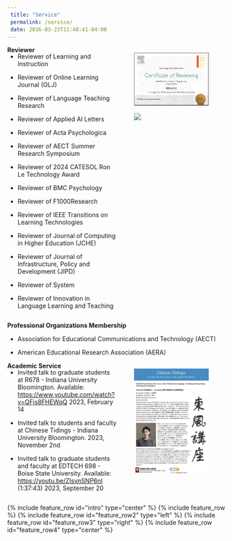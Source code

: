 ```yaml
---
 title: "Service"
 permalink: /service/
 date: 2016-03-23T11:48:41-04:00
---
```

<div class="page-body">
  <p id="6c56cb72-7963-436d-b438-a0eb0f9ba142"><strong>Reviewer</strong></p>
  <div id="c08eef8a-7c4a-4621-a73d-f7a0bd20cfcf" style="display: flex;margin-top: -30px;" class="column-list">
    <div id="536631ff-2c33-4c1b-aa80-e207ac7893e4" style="width:50%" class="column">
      <ul id="27364f8e-efd7-4718-8c7d-0efa829322fc" class="bulleted-list">
        <li style="list-style-type:disc">Reviewer of Learning and Instruction</li>
      </ul>
      <ul id="9edb80bb-eb21-42d2-b4ea-c05f578306ef" class="bulleted-list">
        <li style="list-style-type:disc">Reviewer of Online Learning Journal (OLJ)</li>
      </ul>
      <ul id="302eec1a-97d0-41d7-9fd4-306f6658dab3" class="bulleted-list">
        <li style="list-style-type:disc">Reviewer of Language Teaching Research</li>
      </ul>
      <ul class="bulleted-list">
        <li style="list-style-type:disc">Reviewer of Applied AI Letters</li>
      </ul>
      <ul class="bulleted-list">
        <li style="list-style-type:disc">Reviewer of Acta Psychologica</li>
      </ul>
      <ul id="6e1f287e-3a1a-49ed-a1ed-ed71a5939d7b" class="bulleted-list">
        <li style="list-style-type:disc">Reviewer of AECT Summer Research Symposium</li>
      </ul>
      <ul class="bulleted-list">
        <li style="list-style-type:disc">Reviewer of 2024 CATESOL Ron Le Technology Award</li>
      </ul>
      <ul class="bulleted-list">
        <li style="list-style-type:disc">Reviewer of BMC Psychology</li>
      </ul>
      <ul class="bulleted-list">
        <li style="list-style-type:disc">Reviewer of F1000Research</li>
      </ul>
      <ul class="bulleted-list">
        <li style="list-style-type:disc">Reviewer of IEEE Transitions on Learning Technologies</li>
      </ul>
      <ul class="bulleted-list">
        <li style="list-style-type:disc">Reviewer of Journal of Computing in Higher Education (JCHE)</li>
      </ul>
      <ul class="bulleted-list">
        <li style="list-style-type:disc">Reviewer of Journal of Infrastructure, Policy and Development (JIPD)</li>
      </ul>
      <ul class="bulleted-list">
        <li style="list-style-type:disc">Reviewer of System</li>
      </ul>
      <ul class="bulleted-list">
        <li style="list-style-type:disc">Reviewer of Innovation in Language Learning and Teaching</li>
      </ul>
    </div>
   <div id="0c37ff93-8403-46b5-a85e-f0b5361b625d" style="width:50%" class="column">
  <figure id="874a4585-4153-4533-b27d-23cab962b067" class="image">
    <a href="/assets/Service/Screen_Shot_2024-03-03_at_4.40.14_PM.png">
      <img style="width:288px" src="/assets/Service/Screen_Shot_2024-03-03_at_4.40.14_PM.png"/>
    </a>
  </figure>
  <p id="745ee36b-1057-43cd-8652-c9ea1ccf6c60" class=""></p>
  
  <!-- Second image added below -->
  <figure class="image">
    <a href="/assets/Service/your_new_image_path.png">
      <img style="width:288px" src="/assets/Service/your_new_image_path.png"/>
    </a>
  </figure>
  <p class=""></p>
</div>
  </div>
  <p id="c72c7a1e-8815-487b-ab51-8e9dca35bf31" class=""><strong>Professional Organizations Membership</strong> </p>
  <ul id="8d5bb3f5-459b-4559-8b48-98f4e27fd563" class="bulleted-list">
    <li style="list-style-type:disc">Association for Educational Communications and Technology (AECT)</li>
  </ul>
  <ul id="548d20f0-2786-47e4-838f-4d33a57c8a8e" class="bulleted-list">
    <li style="list-style-type:disc">American Educational Research Association (AERA)</li>
  </ul>
  <p id="9899f152-5de8-499a-bcd3-147e7e413259" class=""></p>
  <p id="c0cd4b61-45c4-4e8d-ba55-d8a041bca3ca" class=""><strong>Academic Service</strong></p>
  <p id="6ff6c471-c32b-4ce9-8459-f640d1d6c464" class=""></p>
  <div id="29e0b937-abae-4f39-a466-f4a9a81b188f" style="display: flex;margin-top: -30px;" class="column-list">
    <div id="75c6c401-2602-4cdb-87fd-66d3e17a49dc" style="width:50.000000000000014%" class="column">
      <ul id="50ac2fbb-c3b9-4cc4-aa55-a26f81aaee54" class="bulleted-list">
        <li style="list-style-type:disc">Invited talk to graduate students at R678 - Indiana University Bloomington. Available: <a href="https://www.youtube.com/watch?v=QFjs8FHEWqQ">https://www.youtube.com/watch?v=QFjs8FHEWqQ</a> 2023, February 14</li>
      </ul>
      <ul id="c986486a-d288-4cda-b630-372c7f494c82" class="bulleted-list">
        <li style="list-style-type:disc">Invited talk to students and faculty at Chinese Tidings - Indiana University Bloomington. 2023, November 2nd</li>
      </ul>
      <ul id="24ddf48e-0c54-4998-8eff-30fb076ab0cb" class="bulleted-list">
        <li style="list-style-type:disc">Invited talk to graduate students and faculty at EDTECH 698 - Boise State University. Available: <a href="https://nam12.safelinks.protection.outlook.com/?url=https%3A%2F%2Fyoutu.be%2FZIsvnSNP6nI&amp;data=05%7C01%7Csiyli%40iu.edu%7C271ff83da54c4e3fa54e08dbb9ef0254%7C1113be34aed14d00ab4bcdd02510be91%7C0%7C0%7C638308208410461849%7CUnknown%7CTWFpbGZsb3d8eyJWIjoiMC4wLjAwMDAiLCJQIjoiV2luMzIiLCJBTiI6Ik1haWwiLCJXVCI6Mn0%3D%7C3000%7C%7C%7C&amp;sdata=CKKK71hFr%2Bn94eN7s%2F6F9MiKOocdXA1acP7eW6IfgAk%3D&amp;reserved=0">https://youtu.be/ZIsvnSNP6nI</a> (1:37:43) 2023, September 20</li>
      </ul>
    </div>
    <div id="37c0fd4f-24c2-488c-8866-b831f79ac61e" style="width:50%" class="column">
      <figure id="bbbc3fd9-be14-4dc6-9819-d77d33177815" class="image">
        <a href="/assets/Service/Screen_Shot_2024-03-03_at_5.00.45_PM.png">
          <img style="width:288px" src="/assets/Service/Screen_Shot_2024-03-03_at_5.00.45_PM.png"/>
        </a>
      </figure>
      <p id="25951d17-48f7-4e8e-9b77-0fcd87f79c29" class=""></p>
    </div>
  </div>
  <p id="3a50ae3c-2a84-41ba-a18a-88a17c484da2" class=""></p>
  <p id="ff7f566b-5c50-483b-be3a-cdbc8d0b0ef2" class=""> </p>
  <p id="2cafa9c3-d5b4-4ced-8a25-d1b06410dde3" class=""></p>
</div>

{% include feature_row id="intro" type="center" %}
{% include feature_row %}
{% include feature_row id="feature_row2" type="left" %}
{% include feature_row id="feature_row3" type="right" %}
{% include feature_row id="feature_row4" type="center" %}




